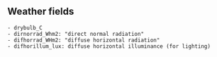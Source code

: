 ## Weather fields

    - drybulb_C
    - dirnorrad_Whm2: "direct normal radiation"
    - difhorrad_WHm2: "diffuse horizontal radiation"
    - difhorillum_lux: diffuse horizontal illuminance (for lighting)
